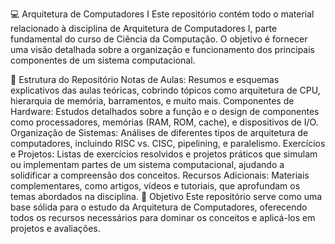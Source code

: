 💻 Arquitetura de Computadores I
Este repositório contém todo o material relacionado à disciplina de Arquitetura de Computadores I, parte fundamental do curso de Ciência da Computação. O objetivo é fornecer uma visão detalhada sobre a organização e funcionamento dos principais componentes de um sistema computacional.

📁 Estrutura do Repositório
Notas de Aulas: Resumos e esquemas explicativos das aulas teóricas, cobrindo tópicos como arquitetura de CPU, hierarquia de memória, barramentos, e muito mais.
Componentes de Hardware: Estudos detalhados sobre a função e o design de componentes como processadores, memórias (RAM, ROM, cache), e dispositivos de I/O.
Organização de Sistemas: Análises de diferentes tipos de arquitetura de computadores, incluindo RISC vs. CISC, pipelining, e paralelismo.
Exercícios e Projetos: Listas de exercícios resolvidos e projetos práticos que simulam ou implementam partes de um sistema computacional, ajudando a solidificar a compreensão dos conceitos.
Recursos Adicionais: Materiais complementares, como artigos, vídeos e tutoriais, que aprofundam os temas abordados na disciplina.
🎯 Objetivo
Este repositório serve como uma base sólida para o estudo da Arquitetura de Computadores, oferecendo todos os recursos necessários para dominar os conceitos e aplicá-los em projetos e avaliações.